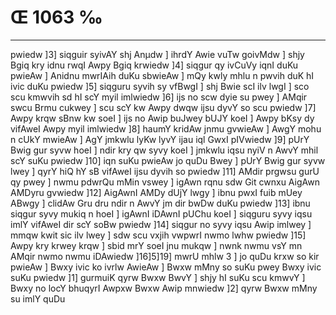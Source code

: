 # Œ 1063 ‰
---
pwiedw ]3] siqguir syivAY shj Anµdw ] ihrdY Awie vuTw goivMdw ]
shjy Bgiq kry idnu rwqI Awpy Bgiq krwiedw ]4] siqgur qy ivCuVy iqnI
duKu pwieAw ] Anidnu mwrIAih duKu sbwieAw ] mQy kwly mhlu n pwvih
duK hI ivic duKu pwiedw ]5] siqguru syvih sy vfBwgI ] shj Bwie scI
ilv lwgI ] sco scu kmwvih sd hI scY myil imlwiedw ]6] ijs no scw
dyie su pwey ] AMqir swcu Brmu cukwey ] scu scY kw Awpy dwqw ijsu dyvY so
scu pwiedw ]7] Awpy krqw sBnw kw soeI ] ijs no Awip buJwey bUJY koeI
] Awpy bKsy dy vifAweI Awpy myil imlwiedw ]8] haumY kridAw jnmu
gvwieAw ] AwgY mohu n cUkY mwieAw ] AgY jmkwlu lyKw lyvY ijau iql
GwxI pIVwiedw ]9] pUrY Bwig gur syvw hoeI ] ndir kry qw syvy koeI ]
jmkwlu iqsu nyiV n AwvY mhil scY suKu pwiedw ]10] iqn suKu pwieAw jo
quDu Bwey ] pUrY Bwig gur syvw lwey ] qyrY hiQ hY sB vifAweI ijsu dyvih so
pwiedw ]11] AMdir prgwsu gurU qy pwey ] nwmu pdwrQu mMin vswey ]
igAwn rqnu sdw Git cwnxu AigAwn AMDyru gvwiedw ]12] AigAwnI
AMDy dUjY lwgy ] ibnu pwxI fuib mUey ABwgy ] clidAw Gru dru ndir n AwvY
jm dir bwDw duKu pwiedw ]13] ibnu siqgur syvy mukiq n hoeI ] igAwnI
iDAwnI pUChu koeI ] siqguru syvy iqsu imlY vifAweI dir scY soBw pwiedw
]14] siqgur no syvy iqsu Awip imlwey ] mmqw kwit sic ilv lwey ] sdw
scu vxjih vwpwrI nwmo lwhw pwiedw ]15] Awpy kry krwey krqw ] sbid
mrY soeI jnu mukqw ] nwnk nwmu vsY mn AMqir nwmo nwmu iDAwiedw
]16]5]19] mwrU mhlw 3 ] jo quDu krxw so kir pwieAw ] Bwxy ivic ko
ivrlw AwieAw ] Bwxw mMny so suKu pwey Bwxy ivic suKu pwiedw ]1] gurmuiK
qyrw Bwxw BwvY ] shjy hI suKu scu kmwvY ] Bwxy no locY bhuqyrI Awpxw Bwxw
Awip mnwiedw ]2] qyrw Bwxw mMny su imlY quDu
####
